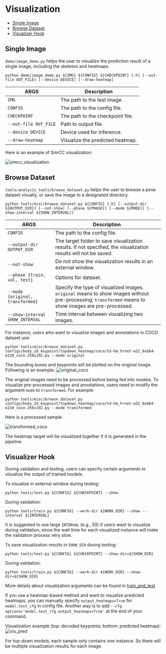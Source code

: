 # Visualization

- [Single Image](#single-image)
- [Browse Dataset](#browse-dataset)
- [Visualizer Hook](#visualizer-hook)

## Single Image

`demo/image_demo.py` helps the user to visualize the prediction result of a single image, including the skeleton and heatmaps.

```shell
python demo/image_demo.py ${IMG} ${CONFIG} ${CHECKPOINT} [-h] [--out-file OUT_FILE] [--device DEVICE] [--draw-heatmap]
```

| ARGS                  | Description                      |
| --------------------- | -------------------------------- |
| `IMG`                 | The path to the test image.      |
| `CONFIG`              | The path to the config file.     |
| `CHECKPOINT`          | The path to the checkpoint file. |
| `--out-file OUT_FILE` | Path to output file.             |
| `--device DEVICE`     | Device used for inference.       |
| `--draw-heatmap`      | Visualize the predicted heatmap. |

Here is an example of SimCC visualization:

![simcc_visualization](https://user-images.githubusercontent.com/13503330/218374365-009f540e-98db-4d29-9bcc-943596d71ea9.png)

## Browse Dataset

`tools/analysis_tools/browse_dataset.py` helps the user to browse a pose dataset visually, or save the image to a designated directory.

```shell
python tools/misc/browse_dataset.py ${CONFIG} [-h] [--output-dir ${OUTPUT_DIR}] [--not-show] [--phase ${PHASE}] [--mode ${MODE}] [--show-interval ${SHOW_INTERVAL}]
```

| ARGS                             | Description                                                                                                                                          |
| -------------------------------- | ---------------------------------------------------------------------------------------------------------------------------------------------------- |
| `CONFIG`                         | The path to the config file.                                                                                                                         |
| `--output-dir OUTPUT_DIR`        | The target folder to save visualization results. If not specified, the visualization results will not be saved.                                      |
| `--not-show`                     | Do not show the visualization results in an external window.                                                                                         |
| `--phase {train, val, test}`     | Options for dataset.                                                                                                                                 |
| `--mode {original, transformed}` | Specify the type of visualized images. `original` means to show images without pre-processing; `transformed` means to show images are pre-processed. |
| `--show-interval SHOW_INTERVAL`  | Time interval between visualizing two images.                                                                                                        |

For instance, users who want to visualize images and annotations in COCO dataset use:

```shell
python tools/misc/browse_dataset.py configs/body_2d_keypoint/topdown_heatmap/coco/td-hm_hrnet-w32_8xb64-e210_coco-256x192.py --mode original
```

The bounding boxes and keypoints will be plotted on the original image. Following is an example:
![original_coco](https://user-images.githubusercontent.com/26127467/187383698-7e518f21-b4cc-4712-9e97-99ddd8f0e437.jpg)

The original images need to be processed before being fed into models. To visualize pre-processed images and annotations, users need to modify the argument `mode`  to `transformed`. For example:

```shell
python tools/misc/browse_dataset.py configs/body_2d_keypoint/topdown_heatmap/coco/td-hm_hrnet-w32_8xb64-e210_coco-256x192.py --mode transformed
```

Here is a processed sample

![transformed_coco](https://user-images.githubusercontent.com/26127467/187386652-bd47335d-797c-4e8c-b823-2a4915f9812f.jpg)

The heatmap target will be visualized together if it is generated in the pipeline.

## Visualizer Hook

During validation and testing, users can specify certain arguments to visualize the output of trained models.

To visualize in external window during testing:

```shell
python tools/test.py ${CONFIG} ${CHECKPOINT} --show
```

During validation:

```shell
python tools/train.py ${CONFIG} --work-dir ${WORK_DIR} --show --interval ${INTERVAL}
```

It is suggested to use large `INTERVAL` (e.g., 50) if users want to visualize during validation, since the wait time for each visualized instance will make the validation process very slow.

To save visualization results in `SHOW_DIR` during testing:

```shell
python tools/test.py ${CONFIG} ${CHECKPOINT} --show-dir=${SHOW_DIR}
```

During validation:

```shell
python tools/train.py ${CONFIG} --work-dir ${WORK_DIR} --show-dir=${SHOW_DIR}
```

More details about visualization arguments can be found in [train_and_test](./train_and_test.md).

If you use a heatmap-based method and want to visualize predicted heatmaps, you can manually specify `output_heatmaps=True` for `model.test_cfg` in config file. Another way is to add `--cfg-options='model.test_cfg.output_heatmaps=True'` at the end of your command.

Visualization example (top: decoded keypoints; bottom: predicted heatmap):
![vis_pred](https://user-images.githubusercontent.com/26127467/187578902-30ef7bb0-9a93-4e03-bae0-02aeccf7f689.jpg)

For top-down models, each sample only contains one instance. So there will be multiple visualization results for each image.

